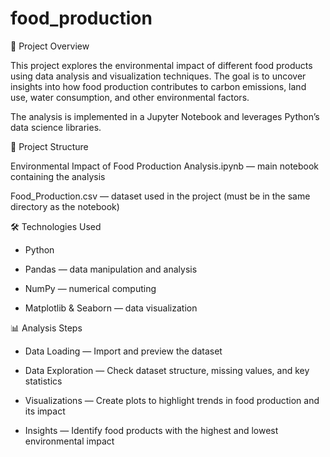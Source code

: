 # food_production

📌 Project Overview

This project explores the environmental impact of different food products using data analysis and visualization techniques. The goal is to uncover insights into how food production contributes to carbon emissions, land use, water consumption, and other environmental factors.

The analysis is implemented in a Jupyter Notebook and leverages Python’s data science libraries.

📂 Project Structure

Environmental Impact of Food Production Analysis.ipynb — main notebook containing the analysis

Food_Production.csv — dataset used in the project (must be in the same directory as the notebook)

🛠️ Technologies Used

- Python

- Pandas — data manipulation and analysis

- NumPy — numerical computing

- Matplotlib & Seaborn — data visualization

📊 Analysis Steps

- Data Loading — Import and preview the dataset

- Data Exploration — Check dataset structure, missing values, and key statistics

- Visualizations — Create plots to highlight trends in food production and its impact

- Insights — Identify food products with the highest and lowest environmental impact
